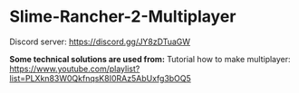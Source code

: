 # Slime-Rancher-2-Multiplayer

Discord server: https://discord.gg/JY8zDTuaGW

**Some technical solutions are used from:**
Tutorial how to make multiplayer: https://www.youtube.com/playlist?list=PLXkn83W0QkfnqsK8I0RAz5AbUxfg3bOQ5
